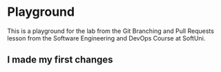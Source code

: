 # Playground
This is a playground for the lab from the Git Branching and Pull Requests lesson from the Software Engineering and DevOps Course at SoftUni.

## I made my first changes
